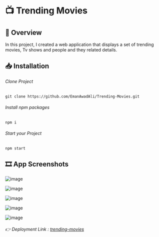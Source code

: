 #  📺 Trending Movies
## 📌 Overview
In this project, I created a web application that displays a set of trending movies, Tv shows and people and they related details.

## 📥 Installation

###### Clone Project
```
git clone https://github.com/EmanAwadAli/Trending-Movies.git
```
###### Install npm packages
```
npm i
```
###### Start your Project
```
npm start
```
## 🎞️ App Screenshots

![image](https://github.com/EmanAwadAli/Trending-Movies/assets/54704537/fa5b1bbc-50ec-45cc-b5f9-ddfce6213d3d)

![image](https://github.com/EmanAwadAli/Trending-Movies/assets/54704537/53e4d2fb-5fcb-4614-8052-777b71226ea2)

![image](https://github.com/EmanAwadAli/Trending-Movies/assets/54704537/e52a17f0-d9a6-4af0-9959-44cf0391b608)

![image](https://github.com/EmanAwadAli/Trending-Movies/assets/54704537/a4a33a6e-9e2c-4067-95ba-e534f3aeaf66)

![image](https://github.com/EmanAwadAli/Trending-Movies/assets/54704537/4797b59f-e749-4306-bf69-b349f4f3a782)

###### 👉 Deployment Link : [trending-movies](https://trending-movies-ashen.vercel.app)
